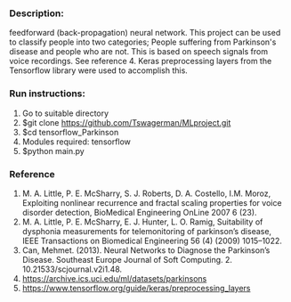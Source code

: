 ### Description:
feedforward (back-propagation) neural network.
This project can be used to classify people into two categories; People suffering from Parkinson's disease and people who are not. This is based on speech signals from voice recordings. See reference 4. Keras preprocessing layers from the Tensorflow library were used to accomplish this.

### Run instructions:
1) Go to suitable directory 
2) $git clone https://github.com/Tswagerman/MLproject.git
3) $cd tensorflow_Parkinson
4) Modules required: tensorflow
5) $python main.py

### Reference
1) M. A. Little, P. E. McSharry, S. J. Roberts, D. A.  Costello, I.M. Moroz, Exploiting nonlinear    recurrence and fractal scaling properties for voice disorder detection, BioMedical Engineering OnLine 2007 6 (23). 
2) M. A. Little, P. E. McSharry, E. J. Hunter, L. O.  Ramig, Suitability of dysphonia measurements for telemonitoring of parkinson’s disease, IEEE Transactions on Biomedical Engineering 56 (4) (2009) 1015–1022.
3) Can, Mehmet. (2013). Neural Networks to Diagnose the Parkinson’s Disease. Southeast Europe Journal of Soft Computing. 2. 10.21533/scjournal.v2i1.48. 
4) https://archive.ics.uci.edu/ml/datasets/parkinsons
5) https://www.tensorflow.org/guide/keras/preprocessing_layers